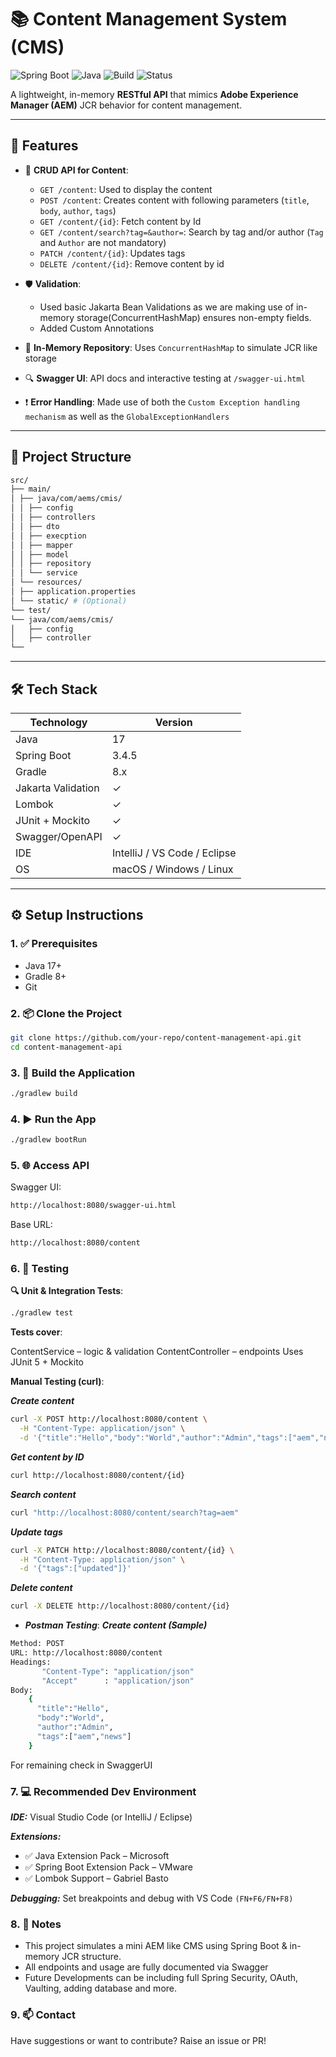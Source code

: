 # 📚 Content Management System (CMS)
![Spring Boot](https://img.shields.io/badge/Spring%20Boot-3.x-brightgreen?logo=springboot)
![Java](https://img.shields.io/badge/Java-17+-blue?logo=java)
![Build](https://img.shields.io/badge/Build-Gradle-blue?logo=gradle)
![Status](https://img.shields.io/badge/Status-Working-green)

A lightweight, in-memory **RESTful API** that mimics **Adobe Experience Manager (AEM)** JCR behavior for content management.

---

## 🚀 Features

- 📄 **CRUD API for Content**:
  - `GET /content`: Used to display the content
  - `POST /content`: Creates content with following parameters (`title`, `body`, `author`, `tags`)
  - `GET /content/{id}`: Fetch content by Id
  - `GET /content/search?tag=&author=`: Search by tag and/or author (`Tag` and `Author` are not mandatory)
  - `PATCH /content/{id}`: Updates tags
  - `DELETE /content/{id}`: Remove content by id

- 🛡️ **Validation**: 
  - Used basic Jakarta Bean Validations as we are making use of in-memory storage(ConcurrentHashMap) ensures non-empty fields.
  - Added Custom Annotations

- 💾 **In-Memory Repository**: Uses `ConcurrentHashMap` to simulate JCR like storage

- 🔍 **Swagger UI**: API docs and interactive testing at `/swagger-ui.html`

- ❗ **Error Handling**: Made use of both the `Custom Exception handling mechanism` as well as the `GlobalExceptionHandlers`

---

## 🧱 Project Structure

```bash
src/
├── main/
│ ├── java/com/aems/cmis/
│ │ ├── config
│ │ ├── controllers
│ │ ├── dto
│ │ ├── execption
│ │ ├── mapper
│ │ ├── model  
│ │ ├── repository
│ │ └── service
│ └── resources/
│ ├── application.properties
│ └── static/ # (Optional)
└── test/
└── java/com/aems/cmis/
│   ├── config
│   ├── controller
└── 
```

---

## 🛠️ Tech Stack

| Technology        | Version     |
|-------------------|-------------|
| Java              | 17          |
| Spring Boot       | 3.4.5       |
| Gradle            | 8.x         |
| Jakarta Validation| ✓           |
| Lombok            | ✓           |
| JUnit + Mockito   | ✓           |
| Swagger/OpenAPI   | ✓           |
| IDE               | IntelliJ / VS Code / Eclipse |
| OS                | macOS / Windows / Linux       |

---

## ⚙️ Setup Instructions

### 1. ✅ Prerequisites
- Java 17+
- Gradle 8+
- Git

### 2. 📦 Clone the Project
```bash
git clone https://github.com/your-repo/content-management-api.git
cd content-management-api
```

### 3. 🔨 Build the Application
```bash
./gradlew build
```

### 4. ▶️ Run the App
```bash
./gradlew bootRun
```

### 5. 🌐 Access API   

Swagger UI: 
```bash
http://localhost:8080/swagger-ui.html
```   
Base URL:    
```bash
http://localhost:8080/content
```

### 6. 🧪 Testing

**🔍 Unit & Integration Tests**:
```bash
./gradlew test
```

**Tests cover**:

ContentService – logic & validation
ContentController – endpoints
Uses JUnit 5 + Mockito

**Manual Testing (curl)**:  

***Create content***
```bash
curl -X POST http://localhost:8080/content \
  -H "Content-Type: application/json" \
  -d '{"title":"Hello","body":"World","author":"Admin","tags":["aem","news"]}'
```

***Get content by ID***
```bash
curl http://localhost:8080/content/{id}
```
***Search content***
```bash
curl "http://localhost:8080/content/search?tag=aem"
```
***Update tags***
```bash
curl -X PATCH http://localhost:8080/content/{id} \
  -H "Content-Type: application/json" \
  -d '{"tags":["updated"]}'
```
***Delete content***
```bash
curl -X DELETE http://localhost:8080/content/{id}
```

- ***Postman Testing***:
***Create content (Sample)***
```bash
Method: POST 
URL: http://localhost:8080/content 
Headings:
       "Content-Type": "application/json"
       "Accept"      : "application/json"
Body:
    {
      "title":"Hello",
      "body":"World",
      "author":"Admin",
      "tags":["aem","news"]
    }
```

For remaining check in SwaggerUI


### 7. 💻 Recommended Dev Environment

***IDE:***
Visual Studio Code (or IntelliJ / Eclipse)   

***Extensions:***
- ✅ Java Extension Pack – Microsoft
- ✅ Spring Boot Extension Pack – VMware
- ✅ Lombok Support – Gabriel Basto

***Debugging:***
Set breakpoints and debug with VS Code `(FN+F6/FN+F8)`   


### 8. 📌 Notes

- This project simulates a mini AEM like CMS using Spring Boot & in-memory JCR structure.
- All endpoints and usage are fully documented via Swagger
- Future Developments can be including full Spring Security, OAuth, Vaulting, adding database and more.


### 9. 📫 Contact

Have suggestions or want to contribute? Raise an issue or PR!
